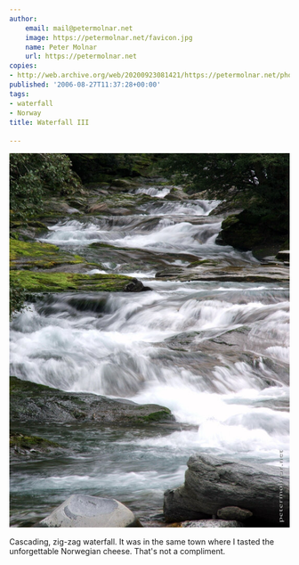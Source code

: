 ```yaml
---
author:
    email: mail@petermolnar.net
    image: https://petermolnar.net/favicon.jpg
    name: Peter Molnar
    url: https://petermolnar.net
copies:
- http://web.archive.org/web/20200923081421/https://petermolnar.net/photo/waterfall-3/
published: '2006-08-27T11:37:28+00:00'
tags:
- waterfall
- Norway
title: Waterfall III

---
```


![](./waterfall-3.jpg)

Cascading, zig-zag waterfall. It was in the same town where I tasted the
unforgettable Norwegian cheese. That's not a compliment.